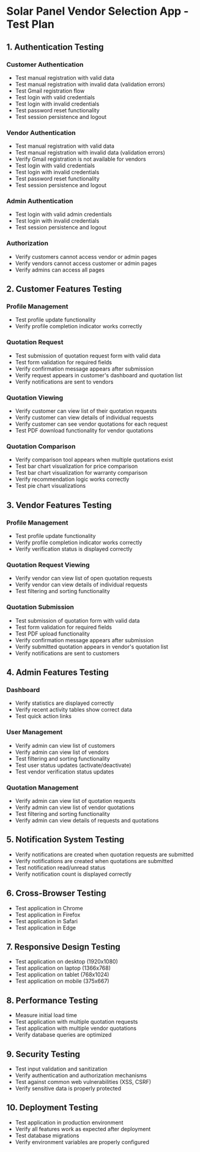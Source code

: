 # Solar Panel Vendor Selection App - Test Plan

## 1. Authentication Testing

### Customer Authentication
- Test manual registration with valid data
- Test manual registration with invalid data (validation errors)
- Test Gmail registration flow
- Test login with valid credentials
- Test login with invalid credentials
- Test password reset functionality
- Test session persistence and logout

### Vendor Authentication
- Test manual registration with valid data
- Test manual registration with invalid data (validation errors)
- Verify Gmail registration is not available for vendors
- Test login with valid credentials
- Test login with invalid credentials
- Test password reset functionality
- Test session persistence and logout

### Admin Authentication
- Test login with valid admin credentials
- Test login with invalid credentials
- Test session persistence and logout

### Authorization
- Verify customers cannot access vendor or admin pages
- Verify vendors cannot access customer or admin pages
- Verify admins can access all pages

## 2. Customer Features Testing

### Profile Management
- Test profile update functionality
- Verify profile completion indicator works correctly

### Quotation Request
- Test submission of quotation request form with valid data
- Test form validation for required fields
- Verify confirmation message appears after submission
- Verify request appears in customer's dashboard and quotation list
- Verify notifications are sent to vendors

### Quotation Viewing
- Verify customer can view list of their quotation requests
- Verify customer can view details of individual requests
- Verify customer can see vendor quotations for each request
- Test PDF download functionality for vendor quotations

### Quotation Comparison
- Verify comparison tool appears when multiple quotations exist
- Test bar chart visualization for price comparison
- Test bar chart visualization for warranty comparison
- Verify recommendation logic works correctly
- Test pie chart visualizations

## 3. Vendor Features Testing

### Profile Management
- Test profile update functionality
- Verify profile completion indicator works correctly
- Verify verification status is displayed correctly

### Quotation Request Viewing
- Verify vendor can view list of open quotation requests
- Verify vendor can view details of individual requests
- Test filtering and sorting functionality

### Quotation Submission
- Test submission of quotation form with valid data
- Test form validation for required fields
- Test PDF upload functionality
- Verify confirmation message appears after submission
- Verify submitted quotation appears in vendor's quotation list
- Verify notifications are sent to customers

## 4. Admin Features Testing

### Dashboard
- Verify statistics are displayed correctly
- Verify recent activity tables show correct data
- Test quick action links

### User Management
- Verify admin can view list of customers
- Verify admin can view list of vendors
- Test filtering and sorting functionality
- Test user status updates (activate/deactivate)
- Test vendor verification status updates

### Quotation Management
- Verify admin can view list of quotation requests
- Verify admin can view list of vendor quotations
- Test filtering and sorting functionality
- Verify admin can view details of requests and quotations

## 5. Notification System Testing

- Verify notifications are created when quotation requests are submitted
- Verify notifications are created when quotations are submitted
- Test notification read/unread status
- Verify notification count is displayed correctly

## 6. Cross-Browser Testing

- Test application in Chrome
- Test application in Firefox
- Test application in Safari
- Test application in Edge

## 7. Responsive Design Testing

- Test application on desktop (1920x1080)
- Test application on laptop (1366x768)
- Test application on tablet (768x1024)
- Test application on mobile (375x667)

## 8. Performance Testing

- Measure initial load time
- Test application with multiple quotation requests
- Test application with multiple vendor quotations
- Verify database queries are optimized

## 9. Security Testing

- Test input validation and sanitization
- Verify authentication and authorization mechanisms
- Test against common web vulnerabilities (XSS, CSRF)
- Verify sensitive data is properly protected

## 10. Deployment Testing

- Test application in production environment
- Verify all features work as expected after deployment
- Test database migrations
- Verify environment variables are properly configured
